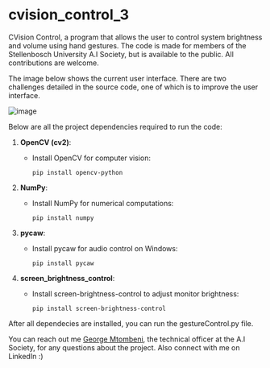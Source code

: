 # cvision_control_3
 CVision Control, a program that allows the user to control system brightness and volume using hand gestures. The code is made for members of the Stellenbosch University A.I Society, but is available to the public. All contributions are welcome.

 The image below shows the current user interface. There are two challenges detailed in the source code, one of which is to improve the user interface.
 
![image](https://github.com/24861723/cvision_control_3/assets/140675599/7e0edb76-ad78-4f7c-b56a-90123ce1810b)


Below are all the project dependencies required to run the code:

1. **OpenCV (cv2)**:
    - Install OpenCV for computer vision:
      ```
      pip install opencv-python
      ```

2. **NumPy**:
    - Install NumPy for numerical computations:
      ```
      pip install numpy
      ```

3. **pycaw**:
    - Install pycaw for audio control on Windows:
      ```
      pip install pycaw
      ```

4. **screen_brightness_control**:
    - Install screen-brightness-control to adjust monitor brightness:
      ```
      pip install screen-brightness-control
      ```
After all dependecies are installed, you can run the gestureControl.py file.

You can reach out me [George Mtombeni](https://www.linkedin.com/in/george-mtombeni-04948b211), the technical officer at the A.I Society, for any questions about the project. Also connect with me on LinkedIn :)
